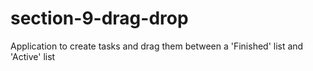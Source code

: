 # section-9-drag-drop

Application to create tasks and drag them between a 'Finished' list and 'Active' list
